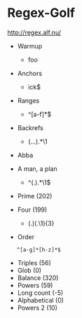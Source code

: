# Regex-Golf
http://regex.alf.nu/
* Warmup
  * foo
* Anchors
  * ick$
* Ranges
  * ^[a-f]*$
* Backrefs
  * (...).*\1
* Abba

* A man, a plan
  * ^(.).*\1$
* Prime (202)
* Four (199)
  * (.)(.\1){3}
* Order

``` 
   ^[a-g]*[h-z]*$
```
* Triples (56)
* Glob (0)
* Balance (320)
* Powers (59)
* Long count (-5)
* Alphabetical (0)
* Powers 2 (10)
